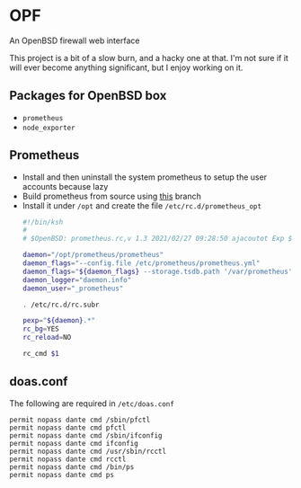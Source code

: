 # OPF
An OpenBSD firewall web interface

This project is a bit of a slow burn, and a hacky one at that. I'm not sure if it will ever become anything significant, but I enjoy working on it.

## Packages for OpenBSD box
- `prometheus`
- `node_exporter`

## Prometheus
- Install and then uninstall the system prometheus to setup the user accounts because lazy
- Build prometheus from source using [this](https://github.com/ston1th/prometheus/tree/mmap_openbsd) branch
- Install it under `/opt` and create the file `/etc/rc.d/prometheus_opt`
  ```sh
  #!/bin/ksh
  #
  # $OpenBSD: prometheus.rc,v 1.3 2021/02/27 09:28:50 ajacoutot Exp $

  daemon="/opt/prometheus/prometheus"
  daemon_flags="--config.file /etc/prometheus/prometheus.yml"
  daemon_flags="${daemon_flags} --storage.tsdb.path '/var/prometheus'"
  daemon_logger="daemon.info"
  daemon_user="_prometheus"

  . /etc/rc.d/rc.subr

  pexp="${daemon}.*"
  rc_bg=YES
  rc_reload=NO

  rc_cmd $1
  ```

## doas.conf
The following are required in `/etc/doas.conf`
```
permit nopass dante cmd /sbin/pfctl
permit nopass dante cmd pfctl
permit nopass dante cmd /sbin/ifconfig
permit nopass dante cmd ifconfig
permit nopass dante cmd /usr/sbin/rcctl
permit nopass dante cmd rcctl
permit nopass dante cmd /bin/ps
permit nopass dante cmd ps
```
